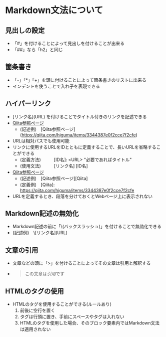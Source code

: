 # Markdown文法について

## 見出しの設定
- 「#」を付けることによって見出しを付けることが出来る
- 「##」なら「h2」と同じ

## 箇条書き
- 「-」「*」「+」を頭に付けることによって箇条書きのリストに出来る
- インデントを使うことで入れ子を表現できる

## ハイパーリンク
- \[リンク名](URL) を付けることでタイトル付きのリンクを記述できる
- [Qiita参照ページ](https://qiita.com/higuma/items/3344387e0f2cce7f2cfe)
    - (記述例)　\[Qiita参照ページ]\(https://qiita.com/higuma/items/3344387e0f2cce7f2cfe)
- URLは相対パスでも使用可能
- リンクに使用するURLをIDとともに定義することで、長いURLを省略することができる
    - (定義方法)　　　\[ID名]: \<URL> "必要であればタイトル"
    - (使用文法)　　　\[リンク名] \[ID名]
- [Qiita参照ページ][Qiita]
    - (記述例)　\[Qiita参照ページ]\[Qiita]
    - (定義例)　\[Qiita]: https://qiita.com/higuma/items/3344387e0f2cce7f2cfe 
- URLを定義するとき、段落を分けておくとWebページ上に表示されない

[Qiita]: https://qiita.com/higuma/items/3344387e0f2cce7f2cfe 

## Markdown記述の無効化
- Markdown記述の前に「\\(バックスラッシュ)」を付けることで無効化できる
- (記述例)　\\\[リンク名](URL)

## 文章の引用
- 文章などの頭に「\>」を付けることによってその文章は引用と解釈する
- >この文章は*引用*です

## HTMLのタグの使用
- HTMLのタグを使用することができる(ルールあり)
    1. 前後に空行を置く
    1. タグは行頭に置き、手前にスペースやタグは入れない
    1. HTMLのタグを使用した場合、そのブロック要素内ではMarkdown文法は適用されない
